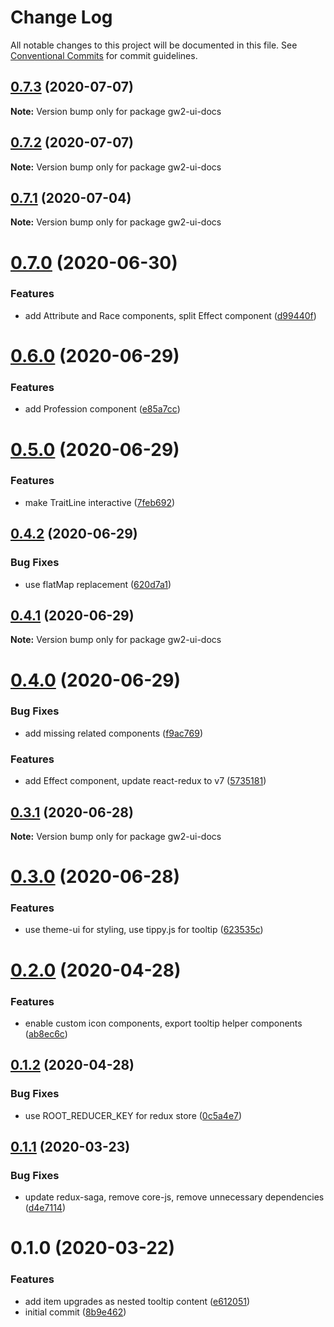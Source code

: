 # Change Log

All notable changes to this project will be documented in this file.
See [Conventional Commits](https://conventionalcommits.org) for commit guidelines.

## [0.7.3](https://github.com/ManuelHaag/gw2-ui/tree/master/packages/gw2-ui-docs/compare/gw2-ui-docs@0.7.2...gw2-ui-docs@0.7.3) (2020-07-07)

**Note:** Version bump only for package gw2-ui-docs





## [0.7.2](https://github.com/ManuelHaag/gw2-ui/tree/master/packages/gw2-ui-docs/compare/gw2-ui-docs@0.7.1...gw2-ui-docs@0.7.2) (2020-07-07)

**Note:** Version bump only for package gw2-ui-docs





## [0.7.1](https://github.com/ManuelHaag/gw2-ui/tree/master/packages/gw2-ui-docs/compare/gw2-ui-docs@0.7.0...gw2-ui-docs@0.7.1) (2020-07-04)

**Note:** Version bump only for package gw2-ui-docs





# [0.7.0](https://github.com/ManuelHaag/gw2-ui/tree/master/packages/gw2-ui-docs/compare/gw2-ui-docs@0.6.0...gw2-ui-docs@0.7.0) (2020-06-30)


### Features

* add Attribute and Race components, split Effect component ([d99440f](https://github.com/ManuelHaag/gw2-ui/tree/master/packages/gw2-ui-docs/commit/d99440f5418fe56667ddb9479cfd562193d23456))





# [0.6.0](https://github.com/ManuelHaag/gw2-ui/tree/master/packages/gw2-ui-docs/compare/gw2-ui-docs@0.5.0...gw2-ui-docs@0.6.0) (2020-06-29)


### Features

* add Profession component ([e85a7cc](https://github.com/ManuelHaag/gw2-ui/tree/master/packages/gw2-ui-docs/commit/e85a7ccd69350d2d85af8406bb220aa681067428))





# [0.5.0](https://github.com/ManuelHaag/gw2-ui/tree/master/packages/gw2-ui-docs/compare/gw2-ui-docs@0.4.2...gw2-ui-docs@0.5.0) (2020-06-29)


### Features

* make TraitLine interactive ([7feb692](https://github.com/ManuelHaag/gw2-ui/tree/master/packages/gw2-ui-docs/commit/7feb692dcd25dde288a5a41e0ef6ec52fc7fbbd2))





## [0.4.2](https://github.com/ManuelHaag/gw2-ui/tree/master/packages/gw2-ui-docs/compare/gw2-ui-docs@0.4.1...gw2-ui-docs@0.4.2) (2020-06-29)


### Bug Fixes

* use flatMap replacement ([620d7a1](https://github.com/ManuelHaag/gw2-ui/tree/master/packages/gw2-ui-docs/commit/620d7a1d44eeb78f1bfed4e5729649d8c3b24bdb))





## [0.4.1](https://github.com/ManuelHaag/gw2-ui/tree/master/packages/gw2-ui-docs/compare/gw2-ui-docs@0.4.0...gw2-ui-docs@0.4.1) (2020-06-29)

**Note:** Version bump only for package gw2-ui-docs





# [0.4.0](https://github.com/ManuelHaag/gw2-ui/tree/master/packages/gw2-ui-docs/compare/gw2-ui-docs@0.3.1...gw2-ui-docs@0.4.0) (2020-06-29)


### Bug Fixes

* add missing related components ([f9ac769](https://github.com/ManuelHaag/gw2-ui/tree/master/packages/gw2-ui-docs/commit/f9ac76911892c5cb92bd469c3fea57efce949a60))


### Features

* add Effect component, update react-redux to v7 ([5735181](https://github.com/ManuelHaag/gw2-ui/tree/master/packages/gw2-ui-docs/commit/5735181d61abf0b66b30b6381a63ad1039a9d0d0))





## [0.3.1](https://github.com/ManuelHaag/gw2-ui/tree/master/packages/gw2-ui-docs/compare/gw2-ui-docs@0.3.0...gw2-ui-docs@0.3.1) (2020-06-28)

**Note:** Version bump only for package gw2-ui-docs





# [0.3.0](https://github.com/ManuelHaag/gw2-ui/tree/master/packages/gw2-ui-docs/compare/gw2-ui-docs@0.2.0...gw2-ui-docs@0.3.0) (2020-06-28)


### Features

* use theme-ui for styling, use tippy.js for tooltip ([623535c](https://github.com/ManuelHaag/gw2-ui/tree/master/packages/gw2-ui-docs/commit/623535cb7394845af12f80fa640a2cfd317d21d7))





# [0.2.0](https://github.com/ManuelHaag/gw2-ui/tree/master/packages/gw2-ui-docs/compare/gw2-ui-docs@0.1.2...gw2-ui-docs@0.2.0) (2020-04-28)


### Features

* enable custom icon components, export tooltip helper components ([ab8ec6c](https://github.com/ManuelHaag/gw2-ui/tree/master/packages/gw2-ui-docs/commit/ab8ec6ccaec8b6483446e8a58b714bf209edbd86))





## [0.1.2](https://github.com/ManuelHaag/gw2-ui/tree/master/packages/gw2-ui-docs/compare/gw2-ui-docs@0.1.1...gw2-ui-docs@0.1.2) (2020-04-28)


### Bug Fixes

* use ROOT_REDUCER_KEY for redux store ([0c5a4e7](https://github.com/ManuelHaag/gw2-ui/tree/master/packages/gw2-ui-docs/commit/0c5a4e716117b27cf007e9b55f0d3bbc754ab412))





## [0.1.1](https://github.com/ManuelHaag/gw2-ui/tree/master/packages/gw2-ui-docs/compare/gw2-ui-docs@0.1.0...gw2-ui-docs@0.1.1) (2020-03-23)


### Bug Fixes

* update redux-saga, remove core-js, remove unnecessary dependencies ([d4e7114](https://github.com/ManuelHaag/gw2-ui/tree/master/packages/gw2-ui-docs/commit/d4e71142a66d720f71edad94ef652406d47bf2fe))





# 0.1.0 (2020-03-22)


### Features

* add item upgrades as nested tooltip content ([e612051](https://github.com/ManuelHaag/gw2-ui/tree/master/packages/gw2-ui-docs/commit/e6120517b15b1b21ae4f3e96228ad95e1b427566))
* initial commit ([8b9e462](https://github.com/ManuelHaag/gw2-ui/tree/master/packages/gw2-ui-docs/commit/8b9e46288d3804f92ae87ddb0e41d23bdaa0126b))
